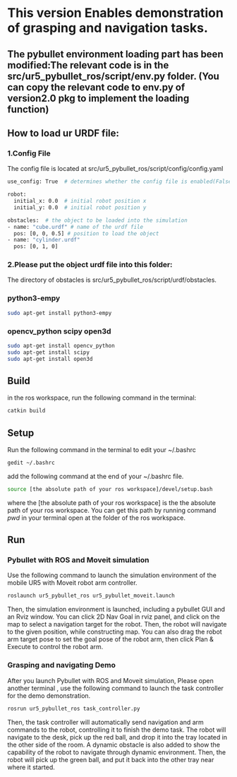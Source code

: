 # This version Enables demonstration of grasping and navigation tasks.
## The pybullet environment loading part has been modified:The relevant code is in the src/ur5_pybullet_ros/script/env.py folder. (You can copy the relevant code to env.py of version2.0 pkg to implement the loading function)
## How to load ur URDF file:
### 1.Config File
The config file is located at src/ur5_pybullet_ros/script/config/config.yaml
```sh
use_config: True  # determines whether the config file is enabled(False means it will not affect the simulation)

robot:
  initial_x: 0.0  # initial robot position x
  initial_y: 0.0  # initial robot position y

obstacles:  # the object to be loaded into the simulation
- name: "cube.urdf" # name of the urdf file
  pos: [0, 0, 0.5] # position to load the object
- name: "cylinder.urdf"
  pos: [0, 1, 0]
```
### 2.Please put the object urdf file into this folder:
The directory of obstacles is src/ur5_pybullet_ros/script/urdf/obstacles.
###  
###  
### python3-empy
```sh
sudo apt-get install python3-empy
```

### opencv_python scipy open3d
```sh
sudo apt-get install opencv_python
sudo apt-get install scipy
sudo apt-get install open3d
```

## Build
 in the ros workspace, run the following command in the terminal:
 ```sh
catkin build
 ```

## Setup
 Run the following command in the terminal to edit your ~/.bashrc
``` sh
gedit ~/.bashrc
```
add the following command at the end of your ~/.bashrc file.
``` sh  
source [the absolute path of your ros workspace]/devel/setup.bash
```
where the [the absolute path of your ros workspace] is the the absolute path of your ros workspace. You can get this path by running command *pwd* in your terminal open at the folder of the ros workspace.
## Run
### Pybullet with ROS and Moveit simulation
Use the following command to launch the simulation environment of the mobile UR5 with Moveit robot arm controller.
```sh
roslaunch ur5_pybullet_ros ur5_pybullet_moveit.launch
```
Then, the simulation environment is launched, including a pybullet GUI and an Rviz window. You can click 2D Nav Goal in rviz panel, and click on the map to select a navigation target for the robot. Then, the robot will navigate to the given position, while constructing map. You can also drag the robot arm target pose to set the goal pose of the robot arm, then click Plan & Execute to control the robot arm.

###  Grasping and navigating Demo
After you launch Pybullet with ROS and Moveit simulation, Please open another terminal , use the following command to launch the task controller for the demo demonstration.
```sh
rosrun ur5_pybullet_ros task_controller.py
```
Then, the task controller will automatically send navigation and arm commands to the robot, controlling it to finish the demo task. The robot will navigate to the desk, pick up the red ball, and drop it into the tray located in the other side of the room. A dynamic obstacle is also added to show the capability of the robot to navigate through dynamic environment. Then, the robot will pick up the green ball, and put it back into the other tray near where it started.
